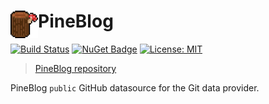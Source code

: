 # PineBlog <img src="https://github.com/ofpinewood/pineblog/blob/main/pineblog-logo-256x256.gif" alt="PineBlog" height="44" align="left" />

[![Build Status](https://dev.azure.com/ofpinewood/GitHub/_apis/build/status/ofpinewood.pineblog?branchName=main)](https://dev.azure.com/ofpinewood/GitHub/_build/latest?definitionId=14&branchName=main)
[![NuGet Badge](https://img.shields.io/nuget/v/Opw.PineBlog.svg)](https://www.nuget.org/packages/Opw.PineBlog/)
[![License: MIT](https://img.shields.io/github/license/ofpinewood/pineblog.svg)](https://github.com/ofpinewood/pineblog/blob/main/LICENSE)

> [PineBlog repository](https://github.com/ofpinewood/pineblog)

PineBlog `public` GitHub datasource for the Git data provider.
